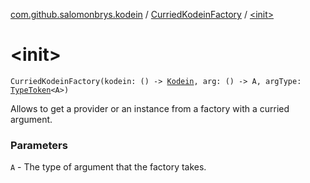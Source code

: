 [com.github.salomonbrys.kodein](../index.md) / [CurriedKodeinFactory](index.md) / [&lt;init&gt;](.)

# &lt;init&gt;

`CurriedKodeinFactory(kodein: () -> `[`Kodein`](../-kodein/index.md)`, arg: () -> A, argType: `[`TypeToken`](../-type-token/index.md)`<A>)`

Allows to get a provider or an instance from a factory with a curried argument.

### Parameters

`A` - The type of argument that the factory takes.